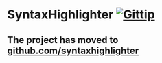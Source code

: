 # SyntaxHighlighter [![Gittip](http://img.shields.io/gittip/alexgorbatchev.png)](https://www.gittip.com/alexgorbatchev/)

## The project has moved to [github.com/syntaxhighlighter](https://github.com/syntaxhighlighter)
